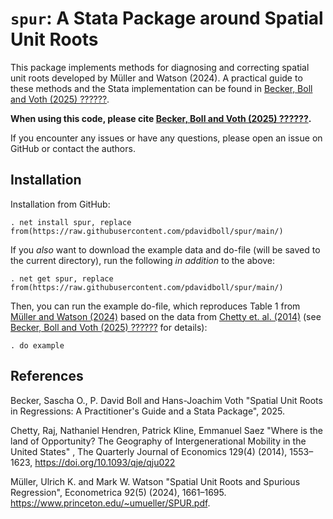 # `spur`: A Stata Package around Spatial Unit Roots

This package implements methods for diagnosing and correcting spatial unit roots developed by Müller and Watson (2024). A practical guide to these methods and the Stata implementation can be found in [Becker, Boll and Voth (2025) ??????]().

**When using this code, please cite [Becker, Boll and Voth (2025) ??????]().**

If you encounter any issues or have any questions, please open an issue on GitHub or contact the authors.

## Installation

Installation from GitHub:

    . net install spur, replace from(https://raw.githubusercontent.com/pdavidboll/spur/main/)

If you *also* want to download the example data and do-file (will be saved to the current directory), run the following *in addition* to the above:

    . net get spur, replace from(https://raw.githubusercontent.com/pdavidboll/spur/main/)

Then, you can run the example do-file, which reproduces Table 1 from [Müller and Watson (2024)](https://www.princeton.edu/~umueller/SPUR.pdf) based on the data from [Chetty et. al. (2014)](https://doi.org/10.1093/qje/qju022) (see [Becker, Boll and Voth (2025) ??????]() for details):

    . do example

## References

Becker, Sascha O., P. David Boll and Hans-Joachim Voth "Spatial Unit Roots in Regressions: A Practitioner's Guide and a Stata Package", 2025.

Chetty, Raj, Nathaniel Hendren, Patrick Kline, Emmanuel Saez "Where is the land of Opportunity? The Geography of Intergenerational Mobility in the United States" , The Quarterly Journal of Economics 129(4) (2014), 1553–1623, https://doi.org/10.1093/qje/qju022

Müller, Ulrich K. and Mark W. Watson "Spatial Unit Roots and Spurious Regression", Econometrica 92(5) (2024), 1661–1695. https://www.princeton.edu/~umueller/SPUR.pdf.

